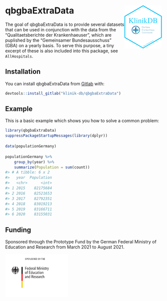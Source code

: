 
<!-- README.md is generated from README.Rmd. Please edit that file -->

# qbgbaExtraData <img src='man/figures/logo.png' align="right" height="139" />

<!-- badges: start -->
<!-- badges: end -->

The goal of qbgbaExtraData is to provide several datasets that can be
used in conjunction with the data from the “Qualitaetsberichte der
Krankenhaeuser”, which are puplished by the “Gemeinsamer
Bundesausschuss” (GBA) on a yearly basis. To serve this purpose, a tiny
excerpt of these is also included into this package, see `AllHospitals`.

## Installation

You can install qbgbaExtraData from
[Gitlab](https://gitlab.com/klinik-db/qbgbaExtraData) with:

``` r
devtools::install_gitlab("klinik-db/qbgbaExtraData")
```

## Example

This is a basic example which shows you how to solve a common problem:

``` r
library(qbgbaExtraData)
suppressPackageStartupMessages(library(dplyr))

data(populationGermany)

populationGermany %>% 
    group_by(year) %>% 
    summarize(Population = sum(count))
#> # A tibble: 6 x 2
#>   year  Population
#>   <chr>      <int>
#> 1 2015    82175684
#> 2 2016    82521653
#> 3 2017    82792351
#> 4 2018    83019213
#> 5 2019    83166711
#> 6 2020    83155031
```

## Funding

Sponsored through the Prototype Fund by the German Federal Ministry of
Education and Research from March 2021 to August 2021.

<a href='https://klinik-db.de'><img src='man/figures/BMBF_eng.png' align="left" height="139" /></a>

